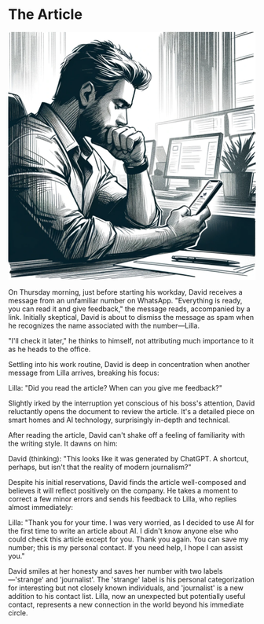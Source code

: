 # The Article

![David Danylov](./images/11.david.png "David")

On Thursday morning, just before starting his workday, David receives a message from an unfamiliar number on WhatsApp. "Everything is ready, you can read it and give feedback," the message reads, accompanied by a link. Initially skeptical, David is about to dismiss the message as spam when he recognizes the name associated with the number—Lilla.

"I'll check it later," he thinks to himself, not attributing much importance to it as he heads to the office.

Settling into his work routine, David is deep in concentration when another message from Lilla arrives, breaking his focus:

Lilla: "Did you read the article? When can you give me feedback?"

Slightly irked by the interruption yet conscious of his boss's attention, David reluctantly opens the document to review the article. It's a detailed piece on smart homes and AI technology, surprisingly in-depth and technical.

After reading the article, David can't shake off a feeling of familiarity with the writing style. It dawns on him:

David (thinking): "This looks like it was generated by ChatGPT. A shortcut, perhaps, but isn't that the reality of modern journalism?"

Despite his initial reservations, David finds the article well-composed and believes it will reflect positively on the company. He takes a moment to correct a few minor errors and sends his feedback to Lilla, who replies almost immediately:

Lilla: "Thank you for your time. I was very worried, as I decided to use AI for the first time to write an article about AI. I didn't know anyone else who could check this article except for you. Thank you again. You can save my number; this is my personal contact. If you need help, I hope I can assist you."

David smiles at her honesty and saves her number with two labels—'strange' and 'journalist'. The 'strange' label is his personal categorization for interesting but not closely known individuals, and 'journalist' is a new addition to his contact list. Lilla, now an unexpected but potentially useful contact, represents a new connection in the world beyond his immediate circle.
